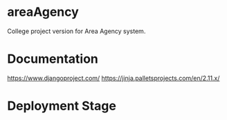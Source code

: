# areaAgency
College project version for Area Agency system.

# Documentation
https://www.djangoproject.com/
https://jinja.palletsprojects.com/en/2.11.x/

# Deployment Stage 
